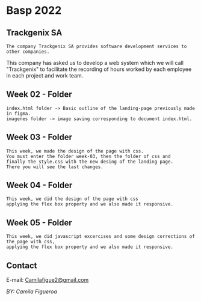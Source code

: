 # Basp 2022

## Trackgenix SA
```
The company Trackgenix SA provides software development services to other companies.
```
This company has asked us to develop a web system which we will call "Trackgenix" to facilitate the recording of hours worked by each employee in each project and work team.

## Week 02 - Folder
```
index.html folder -> Basic outline of the landing-page previously made in figma.
imagenes folder -> image saving corresponding to document index.html.
```

## Week 03 - Folder
```
This week, we made the design of the page with css.
You must enter the folder week-03, then the folder of css and 
finally the style.css with the new desing of the landing page.
There you will see the last changes.
```

## Week 04 - Folder
```
This week, we did the design of the page with css
applying the flex box property and we also made it responsive.
```

## Week 05 - Folder
```
This week, we did javascript excercises and some design corrections of the page with css,
applying the flex box property and we also made it responsive.
```

## Contact
E-mail: Camilafigue2@gmail.com

_BY: Camila Figueroa_